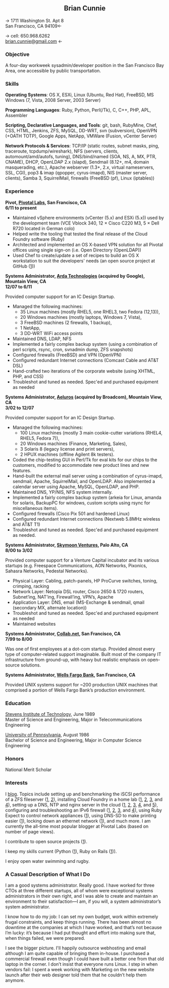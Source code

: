 <h2 style='text-align: center'>Brian Cunnie</h2>


-> 1711 Washington St. Apt 8<br />San Francisco, CA  94109<-

-> cell: 650.968.6262<br />brian.cunnie@gmail.com <-

### Objective

A four-day workweek sysadmin/developer position in the San Francisco Bay Area, one accessible by public transportation.

### Skills

**Operating Systems**: OS X, ESXi, Linux (Ubuntu, Red Hat), FreeBSD, MS Windows (7, Vista, 2008 Server, 2003 Server)

**Programming Languages**: Ruby, Python, Perl(/Tk), C, C++, PHP, APL, Assembler

**Scripting, Declarative Languages, and Tools**: git, bash, RubyMine, Chef, CSS, HTML, Jenkins, ZFS, MySQL, DD-WRT, svn (subversion), OpenVPN (+OATH TOTP), Google Apps, NetApp, VMWare (Fusion, vCenter Server)

**Network Protocols & Services**: TCP/IP (static routes, subnet masks, ping, traceroute, tcpdump/wireshark), NFS (servers, clients, automount/amd/autofs, tuning), DNS/bind/named (SOA, NS, A, MX, PTR, CNAME), DHCP, OpenLDAP 2.x (slapd), Sendmail (8.12+, m4, domain masquerading, etc.), Apache webserver (1.3+, 2.x, virtual nameservers, SSL, CGI), pop3 & imap (qpopper, cyrus-imapd), NIS (master server, clients), Samba 3, SquirrelMail, firewalls (FreeBSD (pf), Linux (iptables))

### Experience

**Pivot, [Pivotal Labs](http://pivotallabs.com/), San Francisco, CA<br />
6/11 to present**

* Maintained vSphere environments (vCenter (5.x) and ESXi (5.x)) used by the development team (VCE Vblock 340, 12 &times; Cisco C220 M3, 5 &times; Dell R720 located in German colo)
* Helped write the tooling that tested the final release of the Cloud Foundry software (Ruby)
* Architected and implemented an OS X-based VPN solution for all Pivotal offices using single sign-on (i.e. Open Directory (OpenLDAP))
* Used Chef to create/update a set of recipes to build an OS X workstation to suit the developers' needs (an open source project at GitHub ([1](https://github.com/pivotal-sprout)))

**Systems Administrator, [Arda Technologies](http://www.ardatech.com/) (acquired by Google), Mountain View, CA<br />
12/07 to 6/11**

Provided computer support for an IC Design Startup.

* Managed the following machines:
    * 35 Linux machines (mostly RHEL5, one RHEL3, two Fedora (12,13)),
    * 20 Windows machines (mostly laptops, Windows 7, Vista),
    * 3 FreeBSD machines (2 firewalls, 1 backup),
    * 1 NetApp,
    * 3 DD-WRT WiFi access points
* Maintained DNS, LDAP, NFS
* Implemented a fairly complex backup system (using a combination of perl scripts, rsync, cron, svnadmin dump, ZFS snapshots)
* Configured firewalls (FreeBSD) and VPN (OpenVPN)
* Configured redundant Internet connections (Comcast Cable and AT&T DSL)
* Hand-crafted two iterations of the corporate website (using XHTML, PHP, and CSS)
* Troubleshot and tuned as needed. Spec'ed and purchased equipment as needed

**Systems Administrator, [Aeluros](http://www.aeluros.com/) (acquired by Broadcom), Mountain View, CA<br />
3/02 to 12/07**

Provided computer support for an IC Design Startup.

* Managed the following machines:
    * 100 Linux machines (mostly 3 main cookie-cutter variations (RHEL4, RHEL5, Fedora 7)),
    * 20 Windows machines (Finance, Marketing, Sales),
    * 3 Solaris 8 (legacy license and print servers),
    * 2 HPUX machines (offline Agilent 8k testers).
* Coded the chip-testing GUI in Perl/Tk for eval kits for our chips to the customers, modified to accommodate new product lines and new features.
* Hand-built the external mail server using a combination of cyrus-imapd, sendmail, Apache, SquirrelMail, and OpenLDAP. Also implemented a calendar server using Apache, MySQL, OpenLDAP, and PHP.
* Maintained DNS, YP/NIS, NFS system internally.
* Implemented a fairly complex backup system (arkeia for Linux, amanda for solaris, BackupPC for windows, custom scripts using rsync for miscellaneous items).
* Configured firewalls (Cisco Pix 501 and hardened Linux)
* Configured redundant Internet connections (Nextweb 5.8MHz wireless and AT&T T1)
* Troubleshot and tuned as needed. Spec'ed and purchased equipment as needed.

**Systems Administrator, [Skymoon Ventures](http://www.skymoon.com/), Palo Alto, CA<br />
8/00 to 3/02**

Provided computer support for a Venture Capital incubator and its various startups (e.g. Freespace Communications, AON Networks, Pixonics, Sahasra Networks, Pedestal Networks).

* Physical Layer: Cabling, patch-panels, HP ProCurve switches, toning, crimping, racking
* Network Layer: Netopia DSL router, Cisco 2650 & 1720 routers, Subnet’ing, NAT’ing, Firewall’ing, VPN’s, Apache
* Application Layer: DNS, email (MS-Exchange & sendmail, qmail (secondary MX, alternate location))
* Troubleshot and tuned as needed. Spec'ed and purchased equipment as needed
* Maintained websites

**Systems Administrator, [Collab.net](http://www.collab.net/), San Francisco, CA<br />
7/99 to 8/00**

Was one of first employees at a dot-com startup. Provided almost every type of computer-related support imaginable. Built most of the company IT infrastructure from ground-up, with heavy but realistic emphasis on open-source solutions.

**Systems Administrator, [Wells Fargo Bank](https://www.wellsfargo.com/), San Francisco, CA**

Provided UNIX systems support for ~200 production UNIX machines that comprised a portion of Wells Fargo Bank’s production environment.

### Education

[Stevens Institute of Technology](http://www.stevens.edu/sit/), June 1989<br />
Master of Science and Engineering, Major in Telecommunications Engineering

[University of Pennsylvania](http://www.upenn.edu/), August 1986<br />
Bachelor of Science and Engineering, Major in Computer Science Engineering

### Honors

National Merit Scholar

### Interests

I [blog](http://pivotallabs.com/author/cunnie/). Topics include setting up and benchmarking the iSCSI performance of a ZFS fileserver
([1](http://pivotallabs.com/high-performing-mid-range-nas-server/),
[2](http://pivotallabs.com/high-performing-mid-range-nas-server-part-2-performance-tuning-iscsi/)),
installing Cloud Foundry in a home lab
([1](http://pivotallabs.com/worlds-smallest-iaas-part-1/),
[2](http://pivotallabs.com/worlds-smallest-iaas-part-2/),
[3](http://pivotallabs.com/worlds-smallest-iaas-part-3-paas/), and
[4](http://pivotallabs.com/worlds-smallest-iaas-part-4-hello-world/)), setting up a DNS, NTP and nginx server in the cloud
([1](http://pivotallabs.com/set-freebsd-server-hetzner-part-1/),
[2](http://pivotallabs.com/part-2-configure-secondary-dns-ns-server/), [3](http://pivotallabs.com/server-participated-large-scale-attack/), [4](http://pivotallabs.com/setting-freebsd-server-hetzner-part-4-nginx/), and
[5](http://pivotallabs.com/setting-freebsd-server-hetzner-part-4-php-ssi-ssl-redirects/)),
configuring and troubleshooting an IPv6 firewall
([1](http://pivotallabs.com/configuring-freebsd-9-1-as-an-ipv6-firewallrouter/),
[2](http://pivotallabs.com/how-i-grabbed-18-quintillion-ip-addresses-from-comcast-and-they-didnt-even-care/),
[3](http://pivotallabs.com/configuring-freebsd-9-1-as-an-ipv6-dhcp-client/), and
[4](http://pivotallabs.com/made-ipv6-router-unreachable-overly-aggressive-firewall-rules/)),
using Ruby Expect to control network appliances ([1](http://pivotallabs.com/using-ruby-expect-library-to-reboot-ruckus-wireless-access-points-via-ssh/)),
using DNS-SD to make printing easier ([1](http://pivotallabs.com/moving-printers-and-common-resources-to-a-separate-network-and-making-them-easily-available-via-bonjour-and-dns-sd/)), locking down an ethernet network ([1](http://pivotallabs.com/shunting-ethernet-guests-to-a-safe-network/)), and much more. I am currently the all-time most popular blogger at Pivotal Labs (based on number of page views).

I contribute to open source projects ([1](https://github.com/cunnie?tab=contributions)).

I keep my skills current (Python ([1](https://www.coursera.org/account/accomplishments/records/AtLtgPSJcMQjkQa7)), Ruby on Rails ([1](https://www.coursera.org/account/accomplishments/records/X9Xm4MFX7xhyMZZG))).

I enjoy open water swimming and rugby.

### A Casual Description of What I Do

I am a good systems administrator. Really good. I have worked for three CTOs at three different startups, all of whom were exceptional systems administrators in their own right, and I was able to create and maintain an environment to their satisfaction&mdash;I am, if you will, a system administrator’s system administrator.

I know how to do my job: I can set my own budget, work within extremely frugal constraints, and keep things running. There has been almost no downtime at the companies at which I have worked, and that’s not because I’m lucky: it’s because I had put thought and effort into making sure that, when things failed, we were prepared.

I see the bigger picture. I'll happily outsource webhosting and email although I am quite capable of bringing them in-house. I purchased a commercial firewall even though I could have built a better one from that old laptop in the corner. I don’t insist that everyone runs Linux. I step in when vendors fail: I spent a week working with Marketing on the new website launch after their web designer told them that he couldn’t help them anymore.
